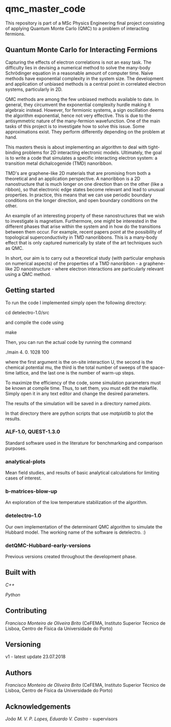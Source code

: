# qmc_master_code

This repository is part of a MSc Physics Engineering final project consisting of applying Quantum Monte Carlo (QMC) to a problem of interacting fermions.

## Quantum Monte Carlo for Interacting Fermions

Capturing the effects of electron correlations is not an easy task. The difficulty lies in devising a numerical method to solve the many-body Schrödinger equation in a reasonable amount of computer time. Naive methods have exponential complexity in the system size. The development and application of unbiased methods is a central point in correlated electron systems, particularly in 2D.

QMC methods are among the few unbiased methods available to date. In general, they circumvent the exponential complexity hurdle making it algebraic instead. However, for fermionic systems, a sign oscillation deems the algorithm exponential, hence not very effective. This is due to the antisymmetric nature of the many-fermion wavefunction. One of the main tasks of this project is to investigate how to solve this issue. Some approximations exist. They perform differently depending on the problem at hand.

This masters thesis is about implementing an algorithm to deal with tight-binding problems for 2D interacting electronic models. Ultimately, the goal is to write a code that simulates a specific interacting electron system: a transition metal dichalcogenide (TMD) nanoribbon.

TMD's are graphene-like 2D materials that are promising from both a theoretical and an application perspective. A nanoribbon is a 2D  nanostructure that is much longer on one direction than on the other (like a ribbon), so that electronic edge states become relevant and lead to unusual properties. In practice, this means that we can use periodic boundary conditions on the longer direction, and open boundary conditions on the other.

An example of an interesting property of these nanostructures that we wish to investigate is magnetism. Furthermore, one might be interested in the different phases that arise within the system and in how do the transitions between them occur. For example, recent papers point at the possibility of topological superconductivity in TMD nanoribbons. This is a many-body effect that is only captured numerically by state of the art techniques such as QMC.

In short, our aim is to carry out a theoretical study (with particular emphasis on numerical aspects) of the properties of a TMD nanoribbon - a graphene-like 2D nanostructure - where electron interactions are particularly relevant using a QMC method.

## Getting started

To run the code I implemented simply open the following directory:


cd detelectro-1.0/src


and compile the code using


make


Then, you can run the actual code by running the command


./main 4. 0. 1028 100


where the first argument is the on-site interaction U, the second is the chemical potential mu, the third is the total number of sweeps of the space-time lattice, and the last one is the number of warm-up steps.

To maximize the efficiency of the code, some simulation parameters must be known at compile time. Thus, to set them, you must edit the makefile. Simply open it in any text editor and change the desired parameters.

The results of the simulation will be saved in a directory named _plots_.

In that directory there are python scripts that use *matplotlib* to plot the results.

### ALF-1.0, QUEST-1.3.0

Standard software used in the literature for benchmarking and comparison purposes.

### analytical-plots

Mean field studies, and results of basic analytical calculations for limiting cases of interest.

### b-matrices-blow-up

An exploration of the low temperature stabilization of the algorithm.

### detelectro-1.0

Our own implementation of the determinant QMC algorithm to simulate the Hubbard model. The working name of the software is detelectro. :)

### detQMC-Hubbard-early-versions

Previous versions created throughout the development phase.

## Built with

*C++*

*Python*

## Contributing

*Francisco Monteiro de Oliveira Brito* (CeFEMA, Instituto Superior Técnico de Lisboa, Centro de Física da Universidade do Porto)

## Versioning

v1 - latest update 23.07.2018

## Authors

*Francisco Monteiro de Oliveira Brito* (CeFEMA, Instituto Superior Técnico de Lisboa, Centro de Física da Universidade do Porto)

## Acknowledgements

*João M. V. P. Lopes, Eduardo V. Castro* - supervisors
